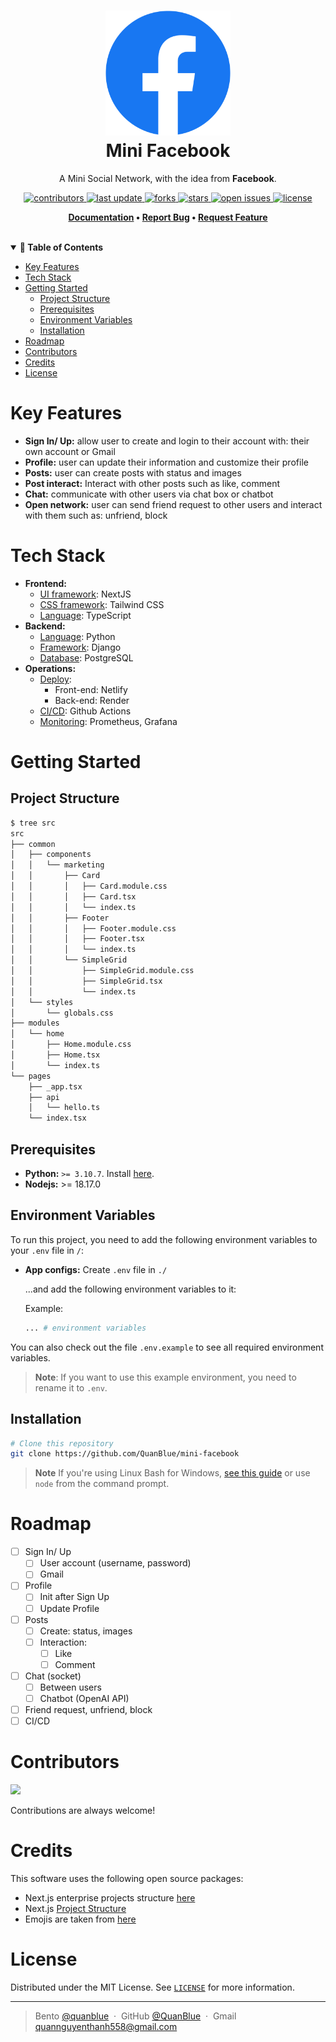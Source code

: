 <h1 align="center">
  <img src="./assets/facebook-logo.png" alt="icon" width="200"></img>
  <br>
  <b>Mini Facebook</b>
</h1>

<p align="center">A Mini Social Network, with the idea from <b>Facebook</b>.</p>

<!-- Badges -->
<p align="center">
  <a href="https://github.com/QuanBlue/mini-facebook/graphs/contributors">
    <img src="https://img.shields.io/github/contributors/QuanBlue/mini-facebook" alt="contributors" />
  </a>
  <a href="">
    <img src="https://img.shields.io/github/last-commit/QuanBlue/mini-facebook" alt="last update" />
  </a>
  <a href="https://github.com/QuanBlue/mini-facebook/network/members">
    <img src="https://img.shields.io/github/forks/QuanBlue/mini-facebook" alt="forks" />
  </a>
  <a href="https://github.com/QuanBlue/mini-facebook/stargazers">
    <img src="https://img.shields.io/github/stars/QuanBlue/mini-facebook" alt="stars" />
  </a>
  <a href="https://github.com/QuanBlue/mini-facebook/issues/">
    <img src="https://img.shields.io/github/issues/QuanBlue/mini-facebook" alt="open issues" />
  </a>
  <a href="https://github.com/QuanBlue/mini-facebook/blob/main/LICENSE">
    <img src="https://img.shields.io/github/license/QuanBlue/mini-facebook.svg" alt="license" />
  </a>
</p>

<p align="center">
  <b>
      <a href="https://github.com/QuanBlue/mini-facebook">Documentation</a> •
      <a href="https://github.com/QuanBlue/mini-facebook/issues/">Report Bug</a> •
      <a href="https://github.com/QuanBlue/mini-facebook/issues/">Request Feature</a>
  </b>
</p>

<br/>

<details open>
<summary><b>📖 Table of Contents</b></summary>

- [Key Features](#key-features)
- [Tech Stack](#tech-stack)
- [Getting Started](#getting-started)
  - [Project Structure](#project-structure)
  - [Prerequisites](#prerequisites)
  - [Environment Variables](#environment-variables)
  - [Installation](#installation)
- [Roadmap](#roadmap)
- [Contributors](#contributors)
- [Credits](#credits)
- [License](#license)
</details>

# Key Features

- **Sign In/ Up:** allow user to create and login to their account with: their own account or Gmail
- **Profile:** user can update their information and customize their profile
- **Posts:** user can create posts with status and images
- **Post interact:** Interact with other posts such as like, comment
- **Chat:** communicate with other users via chat box or chatbot
- **Open network:** user can send friend request to other users and interact with them such as: unfriend, block

# Tech Stack

- **Frontend:**
  - <u>UI framework</u>: NextJS
  - <u>CSS framework</u>: Tailwind CSS
  - <u>Language</u>: TypeScript
- **Backend:**
  - <u>Language</u>: Python
  - <u>Framework</u>: Django
  - <u>Database</u>: PostgreSQL
- **Operations:**
  - <u>Deploy</u>:
    - Front-end: Netlify
    - Back-end: Render
  - <u>CI/CD</u>: Github Actions
  - <u>Monitoring</u>: Prometheus, Grafana

# Getting Started

## Project Structure

```txt
$ tree src
src
├── common
│   ├── components
│   │   └── marketing
│   │       ├── Card
│   │       │   ├── Card.module.css
│   │       │   ├── Card.tsx
│   │       │   └── index.ts
│   │       ├── Footer
│   │       │   ├── Footer.module.css
│   │       │   ├── Footer.tsx
│   │       │   └── index.ts
│   │       └── SimpleGrid
│   │           ├── SimpleGrid.module.css
│   │           ├── SimpleGrid.tsx
│   │           └── index.ts
│   └── styles
│       └── globals.css
├── modules
│   └── home
│       ├── Home.module.css
│       ├── Home.tsx
│       └── index.ts
└── pages
    ├── _app.tsx
    ├── api
    │   └── hello.ts
    └── index.tsx
```

## Prerequisites

- **Python:** `>= 3.10.7`. Install [here](https://www.python.org/downloads/).
- **Nodejs:** >= 18.17.0

## Environment Variables

To run this project, you need to add the following environment variables to your `.env` file in `/`:

- **App configs:** Create `.env` file in `./`

  ...and add the following environment variables to it:

  Example:

  ```sh
  ... # environment variables
  ```

You can also check out the file `.env.example` to see all required environment variables.

> **Note**: If you want to use this example environment, you need to rename it to `.env`.

## Installation

```bash
# Clone this repository
git clone https://github.com/QuanBlue/mini-facebook
```

> **Note**
> If you're using Linux Bash for Windows, [see this guide](https://www.howtogeek.com/261575/how-to-run-graphical-linux-desktop-applications-from-windows-10s-bash-shell/) or use `node` from the command prompt.

# Roadmap

- [ ] Sign In/ Up
  - [ ] User account (username, password)
  - [ ] Gmail
- [ ] Profile
  - [ ] Init after Sign Up
  - [ ] Update Profile
- [ ] Posts
  - [ ] Create: status, images
  - [ ] Interaction:
    - [ ] Like
    - [ ] Comment
- [ ] Chat (socket)
  - [ ] Between users
  - [ ] Chatbot (OpenAI API)
- [ ] Friend request, unfriend, block
- [ ] CI/CD

# Contributors

<a href="https://github.com/QuanBlue/mini-facebook/graphs/contributors">
  <img src="https://contrib.rocks/image?repo=QuanBlue/mini-facebook" />
</a>

Contributions are always welcome!

# Credits

This software uses the following open source packages:

- Next.js enterprise projects structure [here](https://blog.dennisokeeffe.com/blog/2021-12-06-nextjs-enterprise-project-structure)
- Next.js [Project Structure](https://nextjs.org/docs/getting-started/project-structure)
- Emojis are taken from [here](https://github.com/arvida/emoji-cheat-sheet.com)

# License

Distributed under the MIT License. See <a href="./LICENSE">`LICENSE`</a> for more information.

---

> Bento [@quanblue](https://bento.me/quanblue) &nbsp;&middot;&nbsp;
> GitHub [@QuanBlue](https://github.com/QuanBlue) &nbsp;&middot;&nbsp; Gmail quannguyenthanh558@gmail.com
